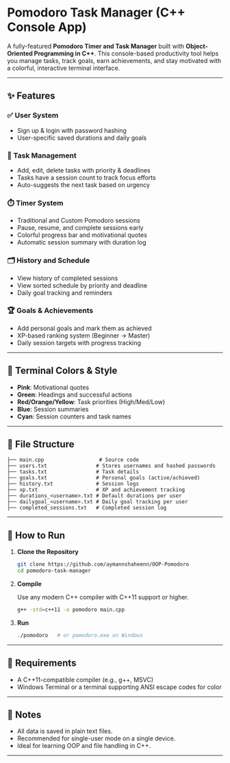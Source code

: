 # Pomodoro Task Manager (C++ Console App)

A fully-featured **Pomodoro Timer and Task Manager** built with **Object-Oriented Programming in C++**. This console-based productivity tool helps you manage tasks, track goals, earn achievements, and stay motivated with a colorful, interactive terminal interface.

---

## ✨ Features

### ✅ User System
- Sign up & login with password hashing
- User-specific saved durations and daily goals

### 🧠 Task Management
- Add, edit, delete tasks with priority & deadlines
- Tasks have a session count to track focus efforts
- Auto-suggests the next task based on urgency

### ⏱️ Timer System
- Traditional and Custom Pomodoro sessions
- Pause, resume, and complete sessions early
- Colorful progress bar and motivational quotes
- Automatic session summary with duration log

### 🗂️ History and Schedule
- View history of completed sessions
- View sorted schedule by priority and deadline
- Daily goal tracking and reminders

### 🏆 Goals & Achievements
- Add personal goals and mark them as achieved
- XP-based ranking system (Beginner → Master)
- Daily session targets with progress tracking

---

## 🎨 Terminal Colors & Style

- **Pink**: Motivational quotes
- **Green**: Headings and successful actions
- **Red/Orange/Yellow**: Task priorities (High/Med/Low)
- **Blue**: Session summaries
- **Cyan**: Session counters and task names

---

## 📁 File Structure

```
├── main.cpp                  # Source code
├── users.txt                # Stores usernames and hashed passwords
├── tasks.txt                # Task details
├── goals.txt                # Personal goals (active/achieved)
├── history.txt              # Session logs
├── xp.txt                   # XP and achievement tracking
├── durations_<username>.txt # Default durations per user
├── dailygoal_<username>.txt # Daily goal tracking per user
├── completed_sessions.txt   # Completed session log
```

---

## 🧪 How to Run

1. **Clone the Repository**

   ```bash
   git clone https://github.com/aymannshaheenn/OOP-Pomodoro
   cd pomodoro-task-manager
   ```

2. **Compile**

   Use any modern C++ compiler with C++11 support or higher.

   ```bash
   g++ -std=c++11 -o pomodoro main.cpp
   ```

3. **Run**

   ```bash
   ./pomodoro   # or pomodoro.exe on Windows
   ```

---

## 🔧 Requirements

- A C++11-compatible compiler (e.g., g++, MSVC)
- Windows Terminal or a terminal supporting ANSI escape codes for color

---

## 📌 Notes

- All data is saved in plain text files.
- Recommended for single-user mode on a single device.
- Ideal for learning OOP and file handling in C++.

---



